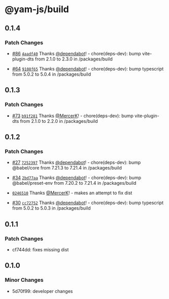 # @yam-js/build

## 0.1.4

### Patch Changes

- [#86](https://github.com/Yam-JS/YamJS/pull/86) [`4aadf40`](https://github.com/Yam-JS/YamJS/commit/4aadf403bea7aa28d0ba12c18103a3e12d0075f7) Thanks [@dependabot](https://github.com/apps/dependabot)! - chore(deps-dev): bump vite-plugin-dts from 2.1.0 to 2.3.0 in /packages/build

- [#64](https://github.com/Yam-JS/YamJS/pull/64) [`9108f65`](https://github.com/Yam-JS/YamJS/commit/9108f65d096b7659753e4d8295fe2ad57877b5ce) Thanks [@dependabot](https://github.com/apps/dependabot)! - chore(deps-dev): bump typescript from 5.0.2 to 5.0.4 in /packages/build

## 0.1.3

### Patch Changes

- [#73](https://github.com/Yam-JS/YamJS/pull/73) [`b91f281`](https://github.com/Yam-JS/YamJS/commit/b91f281ea6d0a74b25f7b764065675e92c3658ae) Thanks [@MercerK](https://github.com/MercerK)! - chore(deps-dev): bump vite-plugin-dts from 2.1.0 to 2.2.0 in /packages/build

## 0.1.2

### Patch Changes

- [#27](https://github.com/Yam-JS/YamJS/pull/27) [`7252397`](https://github.com/Yam-JS/YamJS/commit/7252397093803a16275501aee82c17726f9a9e2f) Thanks [@dependabot](https://github.com/apps/dependabot)! - chore(deps-dev): bump @babel/core from 7.21.3 to 7.21.4 in /packages/build

- [#34](https://github.com/Yam-JS/YamJS/pull/34) [`2bd77aa`](https://github.com/Yam-JS/YamJS/commit/2bd77aaccb512c8761c0624409d161e6077796b0) Thanks [@dependabot](https://github.com/apps/dependabot)! - chore(deps-dev): bump @babel/preset-env from 7.20.2 to 7.21.4 in /packages/build

- [`0246510`](https://github.com/Yam-JS/YamJS/commit/0246510b20eba5626a1687969d078fca3763d318) Thanks [@MercerK](https://github.com/MercerK)! - makes an attempt to fix dist

- [#30](https://github.com/Yam-JS/YamJS/pull/30) [`cc72752`](https://github.com/Yam-JS/YamJS/commit/cc7275268b89006a1958f2bb6dee1929bda8b97d) Thanks [@dependabot](https://github.com/apps/dependabot)! - chore(deps-dev): bump typescript from 5.0.2 to 5.0.3 in /packages/build

## 0.1.1

### Patch Changes

- cf744dd: fixes missing dist

## 0.1.0

### Minor Changes

- 5d70f99: developer changes
